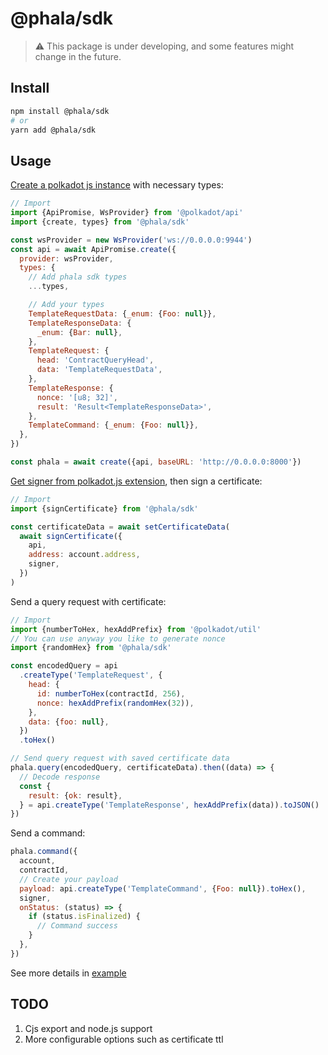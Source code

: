 # @phala/sdk

> ⚠️ This package is under developing, and some features might change in the future.

## Install

```sh
npm install @phala/sdk
# or
yarn add @phala/sdk
```

## Usage

[Create a polkadot js instance](https://polkadot.js.org/docs/api/start/create) with necessary types:

```javascript
// Import
import {ApiPromise, WsProvider} from '@polkadot/api'
import {create, types} from '@phala/sdk'

const wsProvider = new WsProvider('ws://0.0.0.0:9944')
const api = await ApiPromise.create({
  provider: wsProvider,
  types: {
    // Add phala sdk types
    ...types,

    // Add your types
    TemplateRequestData: {_enum: {Foo: null}},
    TemplateResponseData: {
      _enum: {Bar: null},
    },
    TemplateRequest: {
      head: 'ContractQueryHead',
      data: 'TemplateRequestData',
    },
    TemplateResponse: {
      nonce: '[u8; 32]',
      result: 'Result<TemplateResponseData>',
    },
    TemplateCommand: {_enum: {Foo: null}},
  },
})

const phala = await create({api, baseURL: 'http://0.0.0.0:8000'})
```

[Get signer from polkadot.js extension](https://polkadot.js.org/docs/extension/usage), then sign a certificate:

```javascript
// Import
import {signCertificate} from '@phala/sdk'

const certificateData = await setCertificateData(
  await signCertificate({
    api,
    address: account.address,
    signer,
  })
)
```

Send a query request with certificate:

```javascript
// Import
import {numberToHex, hexAddPrefix} from '@polkadot/util'
// You can use anyway you like to generate nonce
import {randomHex} from '@phala/sdk'

const encodedQuery = api
  .createType('TemplateRequest', {
    head: {
      id: numberToHex(contractId, 256),
      nonce: hexAddPrefix(randomHex(32)),
    },
    data: {foo: null},
  })
  .toHex()

// Send query request with saved certificate data
phala.query(encodedQuery, certificateData).then((data) => {
  // Decode response
  const {
    result: {ok: result},
  } = api.createType('TemplateResponse', hexAddPrefix(data)).toJSON()
})
```

Send a command:

```javascript
phala.command({
  account,
  contractId,
  // Create your payload
  payload: api.createType('TemplateCommand', {Foo: null}).toHex(),
  signer,
  onStatus: (status) => {
    if (status.isFinalized) {
      // Command success
    }
  },
})
```

See more details in [example](../example)

## TODO

1. Cjs export and node.js support
2. More configurable options such as certificate ttl
